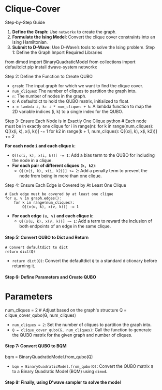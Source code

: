 # Clique-Cover
Step-by-Step Guide

1. **Define the Graph**: Use `networkx` to create the graph.
2. **Formulate the Ising Model**: Convert the clique cover constraints into an Ising Hamiltonian.
3. **Submit to D-Wave**: Use D-Wave’s tools to solve the Ising problem.
Step 1: Define the Graph
Import Required Libraries

from dimod import BinaryQuadraticModel
from collections import defaultdict
pip install dwave-system networkx

Step 2: Define the Function to Create QUBO

- `graph`: The input graph for which we want to find the clique cover.
- `num_cliques`: The number of cliques to partition the graph into.
- `n`: The number of nodes in the graph.
- `Q`: A defaultdict to hold the QUBO matrix, initialized to float.
- `x = lambda i, k: i * num_cliques + k`: A lambda function to map the 2D variable indices (i, k) to a single index for the QUBO.


Step 3: Ensure Each Node is in Exactly One Clique
python
    # Each node must be in exactly one clique
    for i in range(n):
        for k in range(num_cliques):
            Q[(x(i, k), x(i, k))] -= 1
            for k2 in range(k + 1, num_cliques):
                Q[(x(i, k), x(i, k2))] += 2

**For each node `i` and each clique `k`**:
  - `Q[(x(i, k), x(i, k))] -= 1`: Add a bias term to the QUBO for including the node in a clique.
  - **For each pair of different cliques `(k, k2)`**:
    - `Q[(x(i, k), x(i, k2))] += 2`: Add a penalty term to prevent the node from being in more than one clique.

Step 4: Ensure Each Edge is Covered by At Least One Clique

    # Each edge must be covered by at least one clique
    for u, v in graph.edges():
        for k in range(num_cliques):
            Q[(x(u, k), x(v, k))] -= 1

- **For each edge `(u, v)` and each clique `k`**:
  - `Q[(x(u, k), x(v, k))] -= 1`: Add a term to reward the inclusion of both endpoints of an edge in the same clique.

#### Step 5: Convert QUBO to Dict and Return

    # Convert defaultdict to dict
    return dict(Q)

- `return dict(Q)`: Convert the defaultdict `Q` to a standard dictionary before returning it.

#### Step 6: Define Parameters and Create QUBO
# Parameters
num_cliques = 2  # Adjust based on the graph's structure
Q = clique_cover_qubo(G, num_cliques)

- `num_cliques = 2`: Set the number of cliques to partition the graph into.
- `Q = clique_cover_qubo(G, num_cliques)`: Call the function to generate the QUBO matrix for the given graph and number of cliques.

#### Step 7: Convert QUBO to BQM

bqm = BinaryQuadraticModel.from_qubo(Q)

- `bqm = BinaryQuadraticModel.from_qubo(Q)`: Convert the QUBO matrix `Q` to a Binary Quadratic Model (BQM) using `dimod`.

#### Step 8: Finally, using D'wave sampler to solve the model

